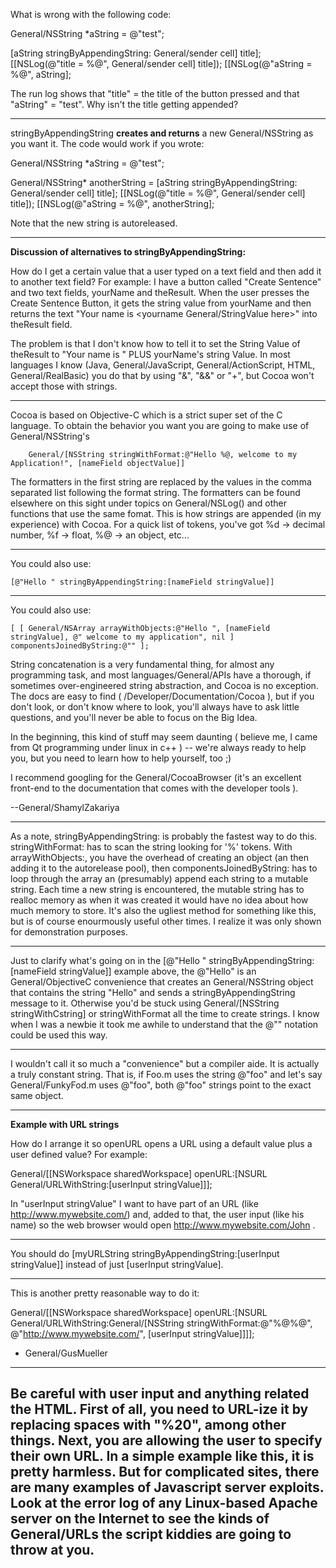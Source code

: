 What is wrong with the following code:
    
General/NSString *aString = @"test";

[aString stringByAppendingString: General/sender cell] title];
[[NSLog(@"title = %@", General/sender cell] title]);
[[NSLog(@"aString = %@", aString];



The run log shows that "title" = the title of the button pressed and that "aString" = "test".
Why isn't the title getting appended?

----

stringByAppendingString **creates and returns** a new General/NSString as you want it. The code would work if you wrote:

    
General/NSString *aString = @"test";

General/NSString* anotherString = [aString stringByAppendingString: General/sender cell] title];
[[NSLog(@"title = %@", General/sender cell] title]);
[[NSLog(@"aString = %@", anotherString];



Note that the new string is autoreleased.

----

**Discussion of alternatives to     stringByAppendingString:**

How do I get a certain value that a user typed on a text field and then add it to another text field?
For example: I have a button called "Create Sentence" and two text fields, yourName and theResult. When the user presses the Create Sentence Button, it gets the string value from yourName and then returns the text "Your name is <yourname General/StringValue here>" into theResult field.

The problem is that I don't know how to tell it to set the String Value of theResult to "Your name is " PLUS yourName's string Value.
In most languages I know (Java, General/JavaScript, General/ActionScript, HTML, General/RealBasic) you do that by using "&", "&&" or "+", but Cocoa won't accept those with strings.

---- 

Cocoa is based on Objective-C which is a strict super set of the C language.  To obtain the behavior you want you are going to make use of General/NSString's 

        General/[NSString stringWithFormat:@"Hello %@, welcome to my Application!", [nameField objectValue]]

The formatters in the first string are replaced by the values in the comma separated list following the format string.  The formatters can be found elsewhere on this sight under topics on General/NSLog() and other functions that use the same fomat.  This is how strings are appended (in my experience) with Cocoa.  For a quick list of tokens, you've got %d -> decimal number, %f -> float, %@ -> an object, etc...

----

You could also use:

    [@"Hello " stringByAppendingString:[nameField stringValue]]

----

You could also use:

    [ [ General/NSArray arrayWithObjects:@"Hello ", [nameField stringValue], @" welcome to my application", nil ] componentsJoinedByString:@"" ];

String concatenation is a very fundamental thing, for almost any programming task, and most languages/General/APIs have a thorough, if sometimes over-engineered string abstraction, and Cocoa is no exception. The docs are easy to find ( /Developer/Documentation/Cocoa ), but if you don't look, or don't know where to look, you'll always have to ask little questions, and you'll never be able to focus on the Big Idea. 

In the beginning, this kind of stuff may seem daunting ( believe me, I came from Qt programming under linux in c++ ) -- we're always ready to help you, but you need to learn how to help yourself, too ;)

I recommend googling for the General/CocoaBrowser (it's an excellent front-end to the documentation that comes with the developer tools ).

--General/ShamylZakariya

----

As a note, stringByAppendingString: is probably the fastest way to do this. stringWithFormat: has to scan the string looking for '%' tokens. With arrayWithObjects:, you have the overhead of creating an object (an then adding it to the autorelease pool), then componentsJoinedByString: has to loop through the array an (presumably) append each string to a mutable string. Each time a new string is encountered, the mutable string has to realloc memory as when it was created it would have no idea about how much memory to store. It's also the ugliest method for something like this, but is of course enourmously useful other times. I realize it was only shown for demonstration purposes.

----

Just to clarify what's going on in the     [@"Hello " stringByAppendingString:[nameField stringValue]] example above, the @"Hello" is an General/ObjectiveC convenience that creates an General/NSString object that contains the string "Hello" and sends a stringByAppendingString message to it. Otherwise you'd be stuck using General/[NSString stringWithCstring] or stringWithFormat all the time to create strings. I know when I was a newbie it took me awhile to understand that the @"" notation could be used this way.

----

I wouldn't call it so much a "convenience" but a compiler aide. It is actually a truly constant string. That is, if Foo.m uses the string @"foo" and let's say General/FunkyFod.m uses @"foo", both @"foo" strings point to the exact same object.

----

**Example with URL strings**

How do I arrange it so openURL opens a URL using a default value plus a user defined value?
For example: 

General/[[NSWorkspace sharedWorkspace] openURL:[NSURL General/URLWithString:[userInput stringValue]]];

In "userInput stringValue" I want to have part of an URL (like http://www.mywebsite.com/) and, added to that, the user input (like his name) so the web browser would open http://www.mywebsite.com/John .

----

You should do [myURLString stringByAppendingString:[userInput stringValue]] instead of just [userInput stringValue].

----

This is another pretty reasonable way to do it:

General/[[NSWorkspace sharedWorkspace] openURL:[NSURL General/URLWithString:General/[NSString stringWithFormat:@"%@%@", @"http://www.mywebsite.com/", [userInput stringValue]]]];

- General/GusMueller

----
Be careful with user input and anything related the HTML. First of all, you need to URL-ize it by replacing spaces with "%20", among other things. Next, you are allowing the user to specify their own URL. In a simple example like this, it is pretty harmless. But for complicated sites, there are many examples of Javascript server exploits. Look at the error log of any Linux-based Apache server on the Internet to see the kinds of General/URLs the script kiddies are going to throw at you.
----